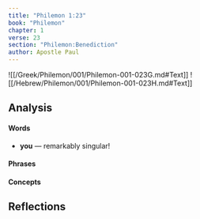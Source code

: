 ```yaml
---
title: "Philemon 1:23"
book: "Philemon"
chapter: 1
verse: 23
section: "Philemon:Benediction"
author: Apostle Paul
---
```

![[/Greek/Philemon/001/Philemon-001-023G.md#Text]]
![[/Hebrew/Philemon/001/Philemon-001-023H.md#Text]]

## Analysis

#### Words
- **you** — remarkably singular!

#### Phrases

#### Concepts

## Reflections
